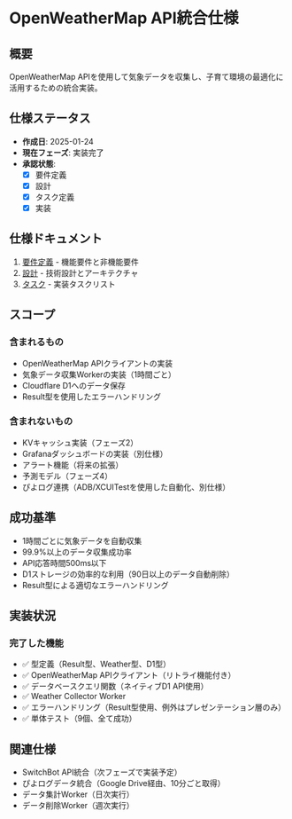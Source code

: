 # OpenWeatherMap API統合仕様

## 概要

OpenWeatherMap APIを使用して気象データを収集し、子育て環境の最適化に活用するための統合実装。

## 仕様ステータス

- **作成日**: 2025-01-24
- **現在フェーズ**: 実装完了
- **承認状態**:
  - [x] 要件定義
  - [x] 設計
  - [x] タスク定義
  - [x] 実装

## 仕様ドキュメント

1. [要件定義](./requirements.md) - 機能要件と非機能要件
2. [設計](./design.md) - 技術設計とアーキテクチャ
3. [タスク](./tasks.md) - 実装タスクリスト

## スコープ

### 含まれるもの
- OpenWeatherMap APIクライアントの実装
- 気象データ収集Workerの実装（1時間ごと）
- Cloudflare D1へのデータ保存
- Result型を使用したエラーハンドリング

### 含まれないもの
- KVキャッシュ実装（フェーズ2）
- Grafanaダッシュボードの実装（別仕様）
- アラート機能（将来の拡張）
- 予測モデル（フェーズ4）
- ぴよログ連携（ADB/XCUITestを使用した自動化、別仕様）

## 成功基準

- 1時間ごとに気象データを自動収集
- 99.9%以上のデータ収集成功率
- API応答時間500ms以下
- D1ストレージの効率的な利用（90日以上のデータ自動削除）
- Result型による適切なエラーハンドリング

## 実装状況

### 完了した機能
- ✅ 型定義（Result型、Weather型、D1型）
- ✅ OpenWeatherMap APIクライアント（リトライ機能付き）
- ✅ データベースクエリ関数（ネイティブD1 API使用）
- ✅ Weather Collector Worker
- ✅ エラーハンドリング（Result型使用、例外はプレゼンテーション層のみ）
- ✅ 単体テスト（9個、全て成功）

## 関連仕様

- SwitchBot API統合（次フェーズで実装予定）
- ぴよログデータ統合（Google Drive経由、10分ごと取得）
- データ集計Worker（日次実行）
- データ削除Worker（週次実行）